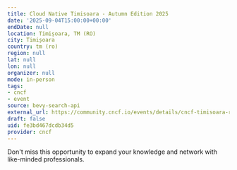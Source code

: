 ```yaml
---
title: Cloud Native Timisoara - Autumn Edition 2025
date: '2025-09-04T15:00:00+00:00'
endDate: null
location: Timișoara, TM (RO)
city: Timișoara
country: tm (ro)
region: null
lat: null
lon: null
organizer: null
mode: in-person
tags:
- cncf
- event
source: bevy-search-api
external_url: https://community.cncf.io/events/details/cncf-timisoara-romania-presents-cloud-native-timisoara-autumn-edition-2025/
draft: false
uid: fe3bd467dcdb34d5
provider: cncf
---
```

Don't miss this opportunity to expand your knowledge and network with like-minded professionals.
